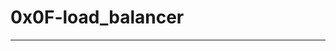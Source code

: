 # 0x0F-load_balancer
-----------------------------------------------------------------------------------------------------------------------------------------------------------------------------------------------------------------------------------------------------------------